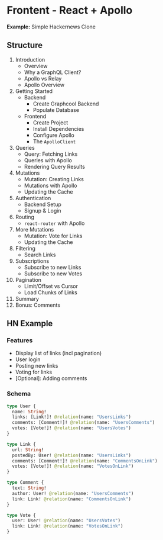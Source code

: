 # Frontent - React + Apollo

**Example:** Simple Hackernews Clone

## Structure

1. Introduction
    - Overview
    - Why a GraphQL Client?
    - Apollo vs Relay
    - Apollo Overview
2. Getting Started
    - Backend
        - Create Graphcool Backend 
        - Populate Database
    - Frontend
        - Create Project 
        - Install Dependencies
        - Configure Apollo
        - The `ApolloClient`
3. Queries
    - Query: Fetching Links
    - Queries with Apollo
    - Rendering Query Results
4. Mutations
    - Mutation: Creating Links
    - Mutations with Apollo
    - Updating the Cache
5. Authentication
    - Backend Setup
    - Signup & Login
6. Routing
    - `react-router` with Apollo
7. More Mutations
    - Mutation: Vote for Links
    - Updating the Cache
8. Filtering
    - Search Links
9. Subscriptions
    - Subscribe to new Links
    - Subscribe to new Votes
10. Pagination
    - Limit/Offset vs Cursor 
    - Load Chunks of Links
11. Summary 
12. Bonus: Comments


## HN Example

### Features

- Display list of links (incl pagination)
- User login
- Posting new links
- Voting for links
- [Optional]: Adding comments


### Schema

```graphql
type User {
  name: String!
  links: [Link!]! @relation(name: "UsersLinks")
  comments: [Comment!]! @relation(name: "UsersComments")
  votes: [Vote!]! @relation(name: "UsersVotes")
}

type Link { 
  url: String!
  postedBy: User! @relation(name: "UsersLinks")
  comments: [Comment!]! @relation(name: "CommentsOnLink")
  votes: [Vote!]! @relation(name: "VotesOnLink")
}

type Comment {
  text: String!
  author: User! @relation(name: "UsersComments")
  link: Link! @relation(name: "CommentsOnLink")
}

type Vote {
  user: User! @relation(name: "UsersVotes")
  link: Link! @relation(name: "VotesOnLink")
}
```



